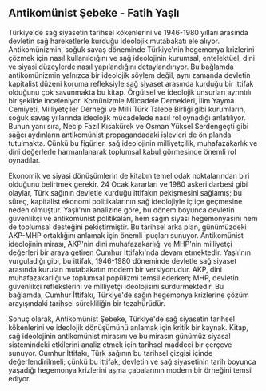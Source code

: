 ## Antikomünist Şebeke - Fatih Yaşlı

Türkiye'de sağ siyasetin tarihsel kökenlerini ve 1946-1980 yılları arasında devletin sağ hareketlerle kurduğu ideolojik mutabakatı ele alıyor. Antikomünizmin, soğuk savaş döneminde Türkiye'nin hegemonya krizlerini çözmek için nasıl kullanıldığını ve sağ ideolojinin kurumsal, entelektüel, dini ve siyasi düzeylerde nasıl yapılandığını detaylandırıyor. Bu bağlamda antikomünizmin yalnızca bir ideolojik söylem değil, aynı zamanda devletin kapitalist düzeni koruma refleksiyle sağ siyaset arasında kurduğu bir ittifak olduğunu çok savunmakta bu kitap. Örgütsel ve ideolojik unsurları ayrıntılı bir şekilde inceleniyor. Komünizmle Mücadele Dernekleri, İlim Yayma Cemiyeti, Milliyetçiler Derneği ve Milli Türk Talebe Birliği gibi kurumların, soğuk savaş yıllarında ideolojik mücadelede nasıl rol oynadığı anlatılıyor. Bunun yanı sıra, Necip Fazıl Kısakürek ve Osman Yüksel Serdengeçti gibi sağcı aydınların antikomünist propagandadaki işlevleri de ön planda tutulmakta. Çünkü bu figürler, sağ ideolojinin milliyetçilik, muhafazakarlık ve dini değerlerle harmanlanarak toplumsal kabul görmesinde önemli rol oynadılar.

Ekonomik ve siyasi dönüşümlerin de kitabın temel odak noktalarından biri olduğunu belirtmek gerekir. 24 Ocak kararları ve 1980 askeri darbesi gibi olaylar, Türk sağının devletle kurduğu ittifakın pekişmesini sağlamış; bu süreç, kapitalist ekonomi politikalarının sağ ideolojiyle iç içe geçmesine neden olmuştur. Yaşlı'nın analizine göre, bu dönem boyunca devletin güvenlikçi ve antikomünist politikaları, hem sağın siyasi hegemonyasını hem de toplumsal desteğini pekiştirmiştir. Bu tarihsel arka plan, günümüzdeki AKP-MHP ortaklığını anlamak için önemli ipuçları sunuyor. Antikomünist ideolojinin mirası, AKP'nin dini muhafazakarlığı ve MHP'nin milliyetçi değerleri bir araya getiren Cumhur İttifakı'nda devam etmektedir. Yaşlı'nın vurguladığı gibi, bu ittifak, 1946-1980 döneminde devletle sağ siyaset arasında kurulan mutabakatın modern bir versiyonudur. AKP, dini muhafazakarlığı ve toplumsal popülizmi temsil ederken; MHP, devletin güvenlikçi reflekslerini ve milliyetçi ideolojisini sürdürmektedir. Bu bağlamda, Cumhur İttifakı, Türkiye'de sağın hegemonya krizlerine çözüm arayışındaki tarihsel sürekliliğin bir tezahürüdür.

Sonuç olarak, Antikomünist Şebeke, Türkiye'de sağ siyasetin tarihsel kökenlerini ve ideolojik dönüşümünü anlamak için kritik bir kaynak. Kitap, sağ ideolojinin antikomünist mirasını ve bu mirasın günümüz siyasal sistemindeki etkilerini analiz etmek için tarihsel maddeci bir çerçeve sunuyor. Cumhur İttifakı, Türk sağının bu tarihsel çizgisi içinde değerlendirilmeli; çünkü bu ittifak, devletin ve sağ siyasetinin tarih boyunca yaşadığı hegemonya krizlerini aşma çabalarının modern bir örneğini temsil ediyor.